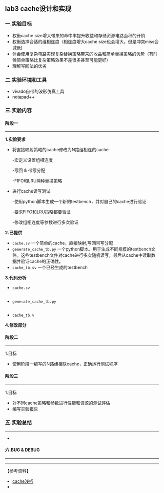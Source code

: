 ## lab3  cache设计和实现



### 一.实验目标

- 权衡cache size增大带来的命中率提升收益和存储资源电路面积的开销
- 权衡选择合适的组相连度（相连度增大cache size也会增大，但是冲突miss会减低)
- 体会使用复杂电路实现复杂替换策略带来的收益和简单替换策略的优势（有时候简单策略比复杂策略效果不差很多甚至可能更好）
- 理解写回法的优劣

### 二.实验环境和工具

- vivado自带的波形仿真工具
- notapad++ 

### 三.实验内容

#### 阶段一

****

**1.实验要求**

- 将直接映射策略的cache修改为N路组相连的cache

  -宏定义设置组相连度

  -写回 & 带写分配

  -FIFO和LRU两种替换策略

- 进行cache读写测试 

  -使用python脚本生成一个新的testbench，并对自己的cache进行验证

  -要求FIFO和LRU策略都要验证

  -修改组相连度等参数进行多次验证

**2.已提供**

- `cache.sv` 一个简单的cache。直接映射,写回带写分配
- `generate_cache_tb.py` 一个python脚本。用于生成不同规模的testbench文件。这些testbench文件对cache进行多次随机读写，最后从cache中读取数据并验证cache的正确性。
- `cache_tb.sv` 一个已经生成的testbench

**3.代码分析**

- `cache.sv`

  ```verilog
  
  ```

- `generate_cache_tb.py`

  ```python
  
  ```

- `cache_tb.v`


**4.修改部分**





#### 阶段二

****

1.目标

- 使用阶段一编写的N路组相联cache，正确运行测试程序	





#### 阶段三

****

1.目标

- 对不同cache策略和参数进行性能和资源的测试评估
- 编写实验报告



### 五.实验总结

------

- 



#### 六.BUG & DEBUG

------







------

【参考资料】

- [cache浅析](https://www.cnblogs.com/mikewolf2002/p/6197224.html)
- 







